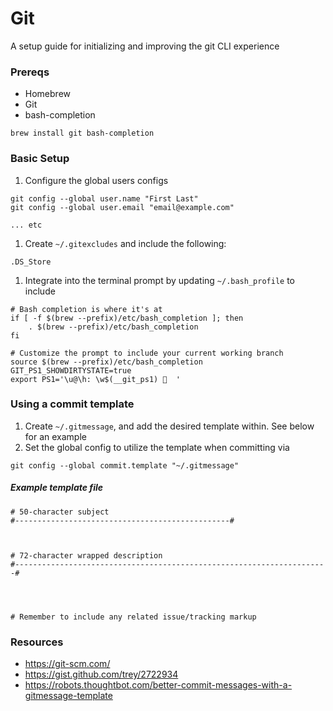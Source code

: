 # Git

A setup guide for initializing and improving the git CLI experience

### Prereqs

- Homebrew
- Git
- bash-completion

```
brew install git bash-completion
```

### Basic Setup

1. Configure the global users configs  
  ```
  git config --global user.name "First Last"
  git config --global user.email "email@example.com"
  
  ... etc
  ```
  
1. Create `~/.gitexcludes` and include the following:  
  ```
  .DS_Store
  ```
  
1. Integrate into the terminal prompt by updating `~/.bash_profile` to include  
  ```
  # Bash completion is where it's at
  if [ -f $(brew --prefix)/etc/bash_completion ]; then
      . $(brew --prefix)/etc/bash_completion
  fi
  
  # Customize the prompt to include your current working branch
  source $(brew --prefix)/etc/bash_completion
  GIT_PS1_SHOWDIRTYSTATE=true
  export PS1='\u@\h: \w$(__git_ps1) 🧀  '
  ```

### Using a commit template

1. Create `~/.gitmessage`, and add the desired template within. See below for an example
2. Set the global config to utilize the template when committing via  
  ```
  git config --global commit.template "~/.gitmessage"
  ```

##### Example template file
  ```
  # 50-character subject
  #------------------------------------------------#
  
  
  
  # 72-character wrapped description
  #----------------------------------------------------------------------#
  
  
  
  
  # Remember to include any related issue/tracking markup
  ```

### Resources

- https://git-scm.com/
- https://gist.github.com/trey/2722934
- https://robots.thoughtbot.com/better-commit-messages-with-a-gitmessage-template
